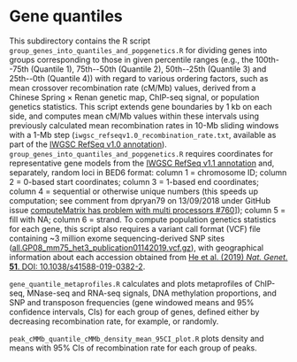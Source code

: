 # Gene quantiles

This subdirectory contains the R script `group_genes_into_quantiles_and_popgenetics.R` for dividing genes into groups corresponding to those in given percentile ranges (e.g., the 100th--75th (Quantile 1), 75th--50th (Quantile 2), 50th--25th (Quantile 3) and 25th--0th (Quantile 4)) with regard to various ordering factors, such as mean crossover recombination rate (cM/Mb) values, derived from a Chinese Spring × Renan genetic map, ChIP-seq signal, or population genetics statistics.
This script extends gene boundaries by 1 kb on each side, and computes mean cM/Mb values within these intervals using previously calculated mean recombination rates in 10-Mb sliding windows with a 1-Mb step (`iwgsc_refseqv1.0_recombination_rate.txt`, available as part of the [IWGSC RefSeq v1.0 annotation](https://urgi.versailles.inra.fr/download/iwgsc/IWGSC_RefSeq_Annotations/v1.0/)).
`group_genes_into_quantiles_and_popgenetics.R` requires coordinates for representative gene models from the [IWGSC RefSeq v1.1 annotation](https://urgi.versailles.inra.fr/download/iwgsc/IWGSC_RefSeq_Annotations/v1.1/) and, separately, random loci in BED6 format: column 1 = chromosome ID; column 2 = 0-based start coordinates; column 3 = 1-based end coordinates; column 4 = sequential or otherwise unique numbers (this speeds up computation; see comment from dpryan79 on 13/09/2018 under GitHub issue [computeMatrix has problem with multi processors #760](https://github.com/deeptools/deepTools/issues/760)]); column 5 = fill with NA; column 6 = strand.
To compute population genetics statistics for each gene, this script also requires a variant call format (VCF) file containing ~3 million exome sequencing-derived SNP sites ([all.GP08_mm75_het3_publication01142019.vcf.gz](http://wheatgenomics.plantpath.ksu.edu/1000EC/)), with geographical information about each accession obtained from [He et al. (2019) *Nat. Genet.* **51**. DOI: 10.1038/s41588-019-0382-2](https://www.nature.com/articles/s41588-019-0382-2).


`gene_quantile_metaprofiles.R` calculates and plots metaprofiles of ChIP-seq, MNase-seq and RNA-seq signals, DNA methylation proportions, and SNP and transposon frequencies (gene windowed means and 95% confidence intervals, CIs) for each group of genes, defined either by decreasing recombination rate, for example, or randomly.

`peak_cMMb_quantile_cMMb_density_mean_95CI_plot.R` plots density and means with 95% CIs of recombination rate for each group of peaks.
